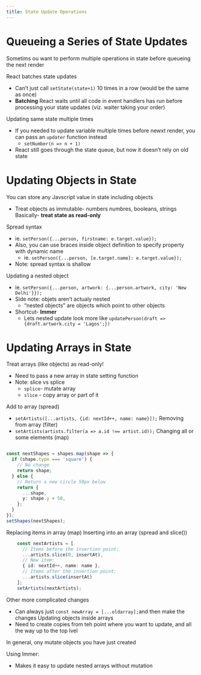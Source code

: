```yaml
---
title: State Update Operations
---
```

# Queueing a Series of State Updates
Sometims ou want to perform multiple operations in state before queueing the next render


React batches state updates
- Can’t just call `setState(state+1)` 10 times in a row (would be the same as once)
- **Batching** React waits until all code in event handlers has run before processing your state updates (viz. waiter taking your order)

Updating same state multiple times
- If you needed to update variable multiple times before newxt render, you can pass an `updater` function instead
	- `setNumber(n => n + 1)`
- React still goes through the state queue, but now it doesn’t rely on old state

# Updating Objects in State

You can store any Javscript value in state including objects
- Treat objects as immutable- numbers numbres, booleans, strings
Basically- **treat state as read-only** 

Spread syntax
- ie. `setPerson({...person, firstname: e.target.value});`
- Also, you can use braces inside object definition to specify property with dynamic name
	- ie. `setPerson({...person, [e.target.name]: e.target.value});`
- Note: spread syntax is shallow

Updating a nested object
- ie. `setPerson({...person, artwork: {...person.artwork, city: 'New Delhi'}});`
- Side note: objets aren’t actualy nested 
	- “nested objects” are objects which point to other objects
- Shortcut- **Immer**
	- Lets nested update look more like `updatePerson(draft => {draft.artwork.city = 'Lagos';})`

# Updating Arrays in State
Treat arrays (like objects) as read-only!
- Need to pass a new array in state setting function
- Note: slice vs splice
	- `splice`- mutate array
	- `slice` - copy array or part of it

Add to array (spread)
- `setArtists([...artists, {id: nextId++, name: name}]);`
Removing from array (filter)
- `setArtists(artists.filter(a => a.id !== artist.id));`
Changing all or some elements (map)
```typescript

const nextShapes = shapes.map(shape => {
  if (shape.type === 'square') {
	// No change
	return shape;
  } else {
	// Return a new circle 50px below
	return {
	  ...shape,
	  y: shape.y + 50,
	};
  }
});
setShapes(nextShapes);
```

Replacing items in array (map)
Inserting into an array (spread and slice())
```typescript
    const nextArtists = [
      // Items before the insertion point:
      ...artists.slice(0, insertAt),
      // New item:
      { id: nextId++, name: name },
      // Items after the insertion point:
      ...artists.slice(insertAt)
    ];
    setArtists(nextArtists);
```

Other more complicated changes
- Can always just `const newArray = [...oldarray];`and then make the changes
Updating objects inside arrays
- Need to create copies from teh point where you want to update, and all the way up to the top lvel

In general, ony mutate objects you have just created

Using Immer:
- Makes it easy to update nested arrays without mutation

